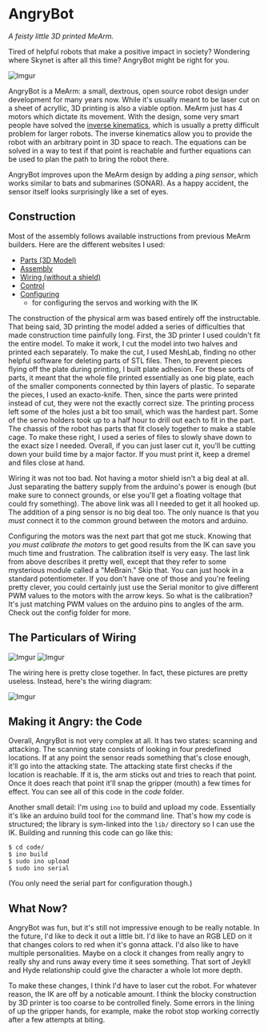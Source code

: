 # AngryBot

_A feisty little 3D printed MeArm._

Tired of helpful robots that make a positive impact in society?
Wondering where Skynet is after all this time?
AngryBot might be right for you.

![Imgur](https://i.imgur.com/6g96LN0.jpg)

AngryBot is a MeArm: a small, dextrous, open source robot design under
development for many years now. While it's usually meant to be laser cut
on a sheet of acryllic, 3D printing is also a viable option. MeArm just
has 4 motors which dictate its movement. With the design, some very smart
people have solved the [inverse kinematics](https://en.wikipedia.org/wiki/Inverse_kinematics),
which is usually a pretty difficult problem for larger robots. The inverse
kinematics allow you to provide the robot with an arbitrary point in 3D
space to reach. The equations can be solved in a way to test if that point
is reachable and further equations can be used to plan the path to bring the
robot there.

AngryBot improves upon the MeArm design by adding a _ping sensor_, which
works similar to bats and submarines (SONAR). As a happy accident, the sensor
itself looks surprisingly like a set of eyes.

## Construction

Most of the assembly follows available instructions from previous MeArm
builders. Here are the different websites I used:

- [Parts (3D Model)](https://www.thingiverse.com/thing:298820/#files)
- [Assembly](http://www.instructables.com/id/MeArm-Build-a-Small-Hackable-Robot-Arm/)
- [Wiring (without a shield)](http://microbotlabs.com/armuno-arduino-schematic.html)
- [Control](https://github.com/phenoptix/me-arm-ik)
- [Configuring](http://bitofahack.com/post/1433701488)
  - for configuring the servos and working with the IK

The construction of the physical arm was based entirely off the instructable.
That being said, 3D printing the model added a series of difficulties that made
construction time painfully long. First, the 3D printer I used couldn't fit the
entire model. To make it work, I cut the model into two halves and printed each
separately. To make the cut, I used MeshLab, finding no other helpful software
for deleting parts of STL files. Then, to prevent pieces flying off the plate
during printing, I built plate adhesion. For these sorts of parts, it meant
that the whole file printed essentially as one big plate, each of the smaller
components connected by thin layers of plastic. To separate the pieces, I used
an exacto-knife. Then, since the parts were printed instead of cut, they were
not the exactly correct size. The printing process left some of the holes just
a bit too small, which was the hardest part. Some of the servo holders took
up to a half hour to drill out each to fit in the part. The chassis of the
robot has parts that fit closely together to make a stable cage. To make these
right, I used a series of files to slowly shave down to the exact size I
needed. Overall, if you can just laser cut it, you'll be cutting down your
build time by a major factor. If you must print it, keep a dremel and files
close at hand.

Wiring it was not too bad. Not having a motor shield isn't a big deal at all.
Just separating the battery supply from the arduino's power is enough (but
make sure to connect grounds, or else you'll get a floating voltage that could
fry something). The above link was all I needed to get it all hooked up. The
addition of a ping sensor is no big deal too. The only nuance is that you
_must_ connect it to the common ground between the motors and arduino.

Configuring the motors was the next part that got me stuck. Knowing that
_you must calibrate the motors_ to get good results from the IK can save
you much time and frustration. The calibration itself is very easy. The
last link from above describes it pretty well, except that they refer to some
mysterious module called a "MeBrain." Skip that. You can just hook in a
standard potentiometer. If you don't have one of those and you're feeling
pretty clever, you could certainly just use the Serial monitor to give
different PWM values to the motors with the arrow keys. So what is the
calibration? It's just matching PWM values on the arduino pins to angles
of the arm. Check out the config folder for more.

## The Particulars of Wiring

![Imgur](https://i.imgur.com/Q0pD60Z.jpg)
![Imgur](https://i.imgur.com/Tbu6QGD.jpg)

The wiring here is pretty close together. In fact, these pictures are pretty
useless. Instead, here's the wiring diagram:

![Imgur](https://i.imgur.com/l6jjfEe.png)

## Making it Angry: the Code

Overall, AngryBot is not very complex at all. It has two states: scanning
and attacking. The scanning state consists of looking in four predefined
locations. If at any point the sensor reads something that's close enough,
it'll go into the attacking state. The attacking state first checks if
the location is reachable. If it is, the arm sticks out and tries to
reach that point. Once it does reach that point it'll snap the gripper
(mouth) a few times for effect. You can see all of this code in the
_code_ folder.

Another small detail: I'm using `ino` to build and upload my code. Essentially
it's like an arduino build tool for the command line. That's how my code is
structured; the library is sym-linked into the `lib/` directory so I can use
the IK. Building and running this code can go like this:

```shell
$ cd code/
$ ino build
$ sudo ino upload
$ sudo ino serial
```

(You only need the serial part for configuration though.)

## What Now?

AngryBot was fun, but it's still not impressive enough to be really notable.
In the future, I'd like to deck it out a little bit. I'd like to have an RGB
LED on it that changes colors to red when it's gonna attack. I'd also like
to have multiple personalities. Maybe on a clock it changes from really
angry to really shy and runs away every time it sees something. That sort
of Jeykll and Hyde relationship could give the character a whole lot more
depth.

To make these changes, I think I'd have to laser cut the robot. For whatever
reason, the IK are off by a noticable amount. I think the blocky construction
by 3D printer is too coarse to be controlled finely. Some errors in the lining
of up the gripper hands, for example, make the robot stop working correctly
after a few attempts at biting.
